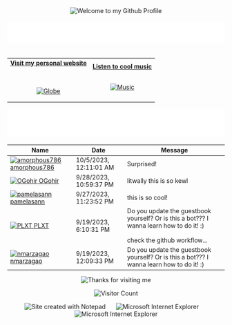 <!-- "Hero" Header -->
<div align="center">
  <img src="https://github.com/BrunnerLivio/brunnerlivio/blob/master/images/welcome.png?raw=true" style="max-width: 100%;" alt="Welcome to my Github Profile" />
  <br />
  <br />
  <img height="50" alt="My Name is Livio and I like Node.js" src="images/personal_note.svg" />
  <br />
  <br />

</div>

<!-- Social -->
<table width="100%" align="center">
<tr>
<td align="center">
<a href="https://brunnerliv.io">
<strong>Visit my personal website </strong>
<br />
<br />
<br />

<p>

<img alt="Globe" height="80" src="images/globe.gif">
</a>
</p>

</td>


<td align="center">
<a href="https://www.youtube.com/watch?v=3YxaaGgTQYM&ab_channel=EvanescenceVEVO">
<strong>Listen to cool music</strong>
<br />
<br />


<p>
<img height="100" alt="Music" src="images/music.gif"> 
</a>
</p>

</td>
</tr>
</table>

<div align="center">
<a href="https://github.com/BrunnerLivio/brunnerlivio/issues/62#issuecomment-new"><img src="images/guestbook.svg"></a> 
</div>

<!-- Guestbook -->
| Name | Date | Message |
|---|---|---|
| <a href="https://github.com/amorphous786"><img width="24" src="https://avatars.githubusercontent.com/u/57446090?s=24&v=4" alt="amorphous786" /> amorphous786</a> |10/5/2023, 12:11:01 AM|Surprised!|
| <a href="https://github.com/OGohir"><img width="24" src="https://avatars.githubusercontent.com/u/146393848?s=24&u=caa3a18b7a31b6a4a68b7fd2a29bf76f75cb024d&v=4" alt="OGohir" /> OGohir</a> |9/28/2023, 10:59:37 PM|litwally this is so kewl|
| <a href="https://github.com/pamelasann"><img width="24" src="https://avatars.githubusercontent.com/u/118239775?s=24&u=7b7a40009eb3e2cf5c09ee066a2ecb202fcb74e3&v=4" alt="pamelasann" /> pamelasann</a> |9/27/2023, 11:23:52 PM|this is so cool!|
| <a href="https://github.com/PLXT"><img width="24" src="https://avatars.githubusercontent.com/u/26758820?s=24&u=f8af72c193b48b88dedc88d26abb8f844e70ba0b&v=4" alt="PLXT" /> PLXT</a> |9/19/2023, 6:10:31 PM|Do you update the guestbook yourself? Or is this a bot??? I wanna learn how to do it! :)<br /><br />check the github workflow...|
| <a href="https://github.com/nmarzagao"><img width="24" src="https://avatars.githubusercontent.com/u/125494096?s=24&v=4" alt="nmarzagao" /> nmarzagao</a> |9/19/2023, 12:09:33 PM|Do you update the guestbook yourself? Or is this a bot??? I wanna learn how to do it! :)|
<!-- /Guestbook -->

<!-- Footer -->

<div align="center">

<img height="120" alt="Thanks for visiting me" width="100%" src="https://raw.githubusercontent.com/BrunnerLivio/brunnerlivio/master/images/marquee.svg" />
<br />

![Visitor Count](https://profile-counter.glitch.me/brunnerlivio/count.svg)


<img src="https://raw.githubusercontent.com/BrunnerLivio/brunnerlivio/master/images/notepad.gif" alt="Site created with Notepad" height="30" />
<!-- "margin-right: whatever;" -->
<span>&nbsp;&nbsp;&nbsp;&nbsp;</span>  
<img src="https://raw.githubusercontent.com/BrunnerLivio/brunnerlivio/master/images/ie_logo.gif" alt="Microsoft Internet Explorer" />
<span>&nbsp;&nbsp;&nbsp;&nbsp;</span>  
<img src="https://raw.githubusercontent.com/BrunnerLivio/brunnerlivio/master/images/noframes.gif" alt="Microsoft Internet Explorer" />

</div>
